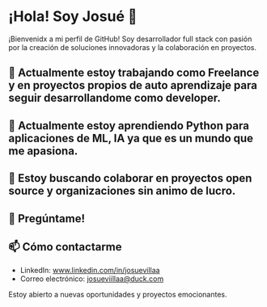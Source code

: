# ¡Hola! Soy Josué 👋

¡Bienvenidx a mi perfil de GitHub! Soy desarrollador full stack con pasión por la creación de soluciones innovadoras y la colaboración en proyectos.

## 🔭 Actualmente estoy trabajando como Freelance y en proyectos propios de auto aprendizaje para seguir desarrollandome como developer.

## 🌱 Actualmente estoy aprendiendo Python para aplicaciones de ML, IA ya que es un mundo que me apasiona.

## 👯 Estoy buscando colaborar en proyectos open source y organizaciones sin animo de lucro.

## 💬 Pregúntame!

## 📫 Cómo contactarme

- LinkedIn: www.linkedin.com/in/josuevillaa
- Correo electrónico: josueviillaa@duck.com

Estoy abierto a nuevas oportunidades y proyectos emocionantes.


